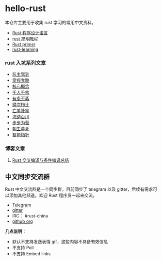 # hello-rust

本仓库主要用于收集 rust 学习的常用中文资料。

- [Rust 程序设计语言](https://kaisery.github.io/trpl-zh-cn/)
- [rust 简明教程](https://geektutu.com/post/quick-rust.html)
- [Rust primer](https://legacy.gitbook.com/book/rustcc/rustprimer)
- [rust-learning](https://github.com/ctjhoa/rust-learning)

### rust 入坑系列文章

- [坑主驾到](https://juejin.im/entry/5d8a37226fb9a04dda70824f)
- [常规套路](https://juejin.im/entry/5d9ca2925188252e097569c5)
- [核心概念](https://juejin.im/entry/5da495715188251c7b5921ad)
- [千人千构](https://juejin.im/entry/5db6f21551882564586e7567)
- [有条不紊](https://juejin.im/entry/5dc0536af265da4d1518ed41)
- [鳞次栉比](https://juejin.im/entry/5de52aabf265da05f264c278)
- [亡羊补牢](https://juejin.im/entry/5e0c32386fb9a0484650828d)
- [海纳百川](https://juejin.im/entry/5e1f291bf265da3e4244e164)
- [步步为营](https://juejin.im/entry/5e4ff30251882549453861e8)
- [朝生暮死](https://juejin.im/entry/5e5e6a96e51d45270d531796)
- [智能指针](https://juejin.im/entry/5e67a9aee51d4527086b4c3a)

### 博客文章

1. [Rust 交叉编译与条件编译总结](https://juejin.im/entry/5bf6623351882521c8113e0d)


## 中文同步交流群

Rust 中文交流群是一个同步群，目前同步了 telegram 以及 gitter，后续有需求可以添加其他频道。欢迎 Rust 程序员一起来交流。

- [Telegram](https://t.me/joinchat/EazwP0ggie4PEkPGjbR5hw)
- [gitter](https://gitter.im/SpaceVim/rust-cn)
- IRC： #rust-china
- [github org](https://github.com/rust-china)

**几点说明**：

- 默认不支持发送表情 gif，这些内容不具备有效信息
- 不支持 Poll
- 不支持 Embed links
